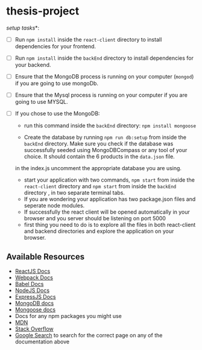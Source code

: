 # thesis-project
*setup tasks**:

- [ ] Run `npm install` inside the `react-client` directory to install dependencies for your frontend.
- [ ] Run `npm install` inside the `backEnd` directory to install dependencies for your backend.
- [ ] Ensure that the MongoDB process is running on your computer (`mongod`) if you are going to use mongoDb.
- [ ] Ensure that the Mysql process is running on your computer if you are going to use MYSQL.
- [ ] If you chose to use the MongoDB:
   
   - run this command inside the `backEnd` directory: ` npm install mongoose `

   - Create the database by running `npm run db:setup` from inside the `backEnd` directory. Make sure you check if the database was successfully seeded using MongoDBCompass or any tool of your choice. It should contain the 6 products in the `data.json` file.

    in the index.js uncomment the appropriate database you are using.
  - start your application with two commands, `npm start` from inside the `react-client` directory and `npm start` from inside the `backEnd` directory , in two separate terminal tabs.
  - If you are wondering your application has two package.json files and seperate node modules.
  - If successfully the react client will be opened automatically in your browser and you server should be listening on port 5000
  - first thing you need to do is to explore all the files in both react-client and backend directories and explore the application on your browser.

## Available Resources

* [ReactJS Docs](https://facebook.github.io/react/)
* [Webpack Docs](https://webpack.github.io/docs/)
* [Babel Docs](https://babeljs.io/docs/setup/)
* [NodeJS Docs](https://nodejs.org/)
* [ExpressJS Docs](https://expressjs.com/)
* [MongoDB docs](https://docs.mongodb.com/)
* [Mongoose docs](http://mongoosejs.com/)
* Docs for any npm packages you might use
* [MDN](https://developer.mozilla.org/)
* [Stack Overflow](http://stackoverflow.com/)
* [Google Search](https://google.com) to search for the correct page on any of the documentation above


